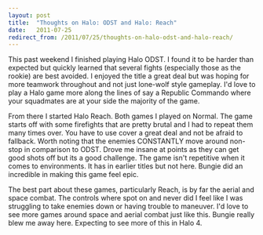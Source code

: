 ```yaml
---
layout: post
title:  "Thoughts on Halo: ODST and Halo: Reach"
date:   2011-07-25
redirect_from: /2011/07/25/thoughts-on-halo-odst-and-halo-reach/
---
```


This past weekend I finished playing Halo ODST. I found it to be harder than expected but quickly learned that several fights (especially those as the rookie) are best avoided. I enjoyed the title a great deal but was hoping for more teamwork throughout and not just lone-wolf style gameplay. I'd love to play a Halo game more along the lines of say a Republic Commando where your squadmates are at your side the majority of the game.

From there I started Halo Reach. Both games I played on Normal. The game starts off with some firefights that are pretty brutal and I had to repeat them many times over. You have to use cover a great deal and not be afraid to fallback. Worth noting that the enemies CONSTANTLY move around non-stop in comparison to ODST. Drove me insane at points as they can get good shots off but its a good challenge. The game isn't repetitive when it comes to environments. It has in earlier titles but not here. Bungie did an incredible in making this game feel epic.

The best part about these games, particularly Reach, is by far the aerial and space combat. The controls where spot on and never did I feel like I was struggling to take enemies down or having trouble to maneuver. I'd love to see more games around space and aerial combat just like this. Bungie really blew me away here. Expecting to see more of this in Halo 4.
